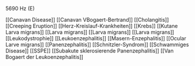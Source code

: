 5690 Hz (E)

[[Canavan Disease]]
[[Canavan VBogaert-Bertrand]]
[[Cholangitis]]
[[Creeping Eruption]]
[[Herz-Kreislauf-Krankheiten]]
[[Krebs]]
[[Kutane Larva migrans]]
[[Larva migrans]]
[[Larva migrans]]
[[Larva migrans]]
[[Leukodystrophie]]
[[Leukoenzephalitis]]
[[Masern-Enzephalitis]]
[[Ocular Larve migrans]]
[[Panenzephalitis]]
[[Schnitzler-Syndrom]]
[[Schwammiges Disease]]
[[SSPE]]
[[Subakute sklerosierende Panenzephalitis]]
[[Van Bogaert der Leukoenzephalitis]]
